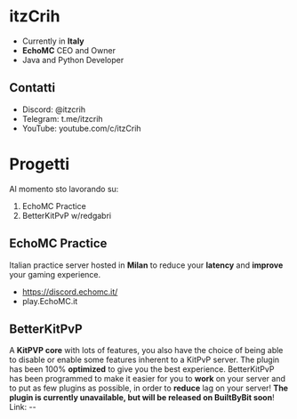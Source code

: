 # itzCrih
- Currently in **Italy**
- **EchoMC** CEO and Owner
- Java and Python Developer
## Contatti
- Discord: @itzcrih
- Telegram: t.me/itzcrih
- YouTube: youtube.com/c/itzCrih

# Progetti
Al momento sto lavorando su:
1. EchoMC Practice
2. BetterKitPvP w/redgabri
## EchoMC Practice
Italian practice server hosted in **Milan** to reduce your **latency** and **improve** your gaming experience.
- https://discord.echomc.it/
- play.EchoMC.it
## BetterKitPvP
A **KitPVP core** with lots of features, you also have the choice of being able to disable or enable some features inherent to a KitPvP server.
The plugin has been 100% **optimized** to give you the best experience.
BetterKitPvP has been programmed to make it easier for you to **work** on your server and to put as few plugins as possible, in order to **reduce** lag on your server!
**The plugin is currently unavailable, but will be released on BuiltByBit soon**!
Link: --